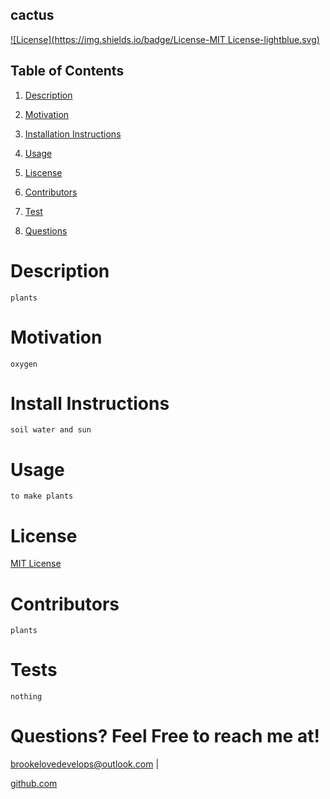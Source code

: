 
## cactus

[![License](https://img.shields.io/badge/License-MIT License-lightblue.svg)](https://www.boost.org/LICENSE_1_0.txt)

## Table of Contents

1. [Description](#descript)

2. [Motivation](#motivation)

3. [Installation Instructions](#installation-instructions)

4. [Usage](#usage)

5. [Liscense](#license)

6. [Contributors](#contributors)

7. [Test](#tests)

8. [Questions](#questions)

# Description

    plants

# Motivation

    oxygen

# Install Instructions

    soil water and sun

# Usage

    to make plants

# License

[MIT License](./LICENSE)

# Contributors

    plants

# Tests

    nothing

# Questions? Feel Free to reach me at!

brookelovedevelops@outlook.com | 

[github.com](https://github.com/brookelove)
